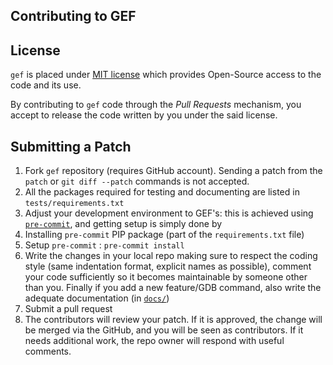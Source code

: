 ## Contributing to GEF

## License

`gef` is placed under [MIT license](https://github.com/hugsy/gef/blob/main/LICENSE) which provides
Open-Source access to the code and its use.

By contributing to `gef` code through the _Pull Requests_ mechanism, you accept to release the code
written by you under the said license.

## Submitting a Patch

1.  Fork `gef` repository (requires GitHub account). Sending a patch from the
   `patch` or `git diff --patch` commands is not accepted.
1.  All the packages required for testing and documenting are listed in `tests/requirements.txt`
1.  Adjust your development environment to GEF's: this is achieved using
   [`pre-commit`](https://pre-commit.com/), and getting setup is simply done by
1.  Installing `pre-commit` PIP package (part of the `requirements.txt` file)
1.  Setup `pre-commit` : `pre-commit install`
1.  Write the changes in your local repo making sure to respect the coding style (same indentation
  format, explicit names as possible), comment your code sufficiently so it becomes maintainable by
  someone other than you. Finally if you add a new feature/GDB command, also write the adequate
  documentation (in [`docs/`](docs/))
1.  Submit a pull request
1.  The contributors will review your patch. If it is approved, the change will
   be merged via the GitHub, and you will be seen as contributors. If it needs
   additional work, the repo owner will respond with useful comments.
